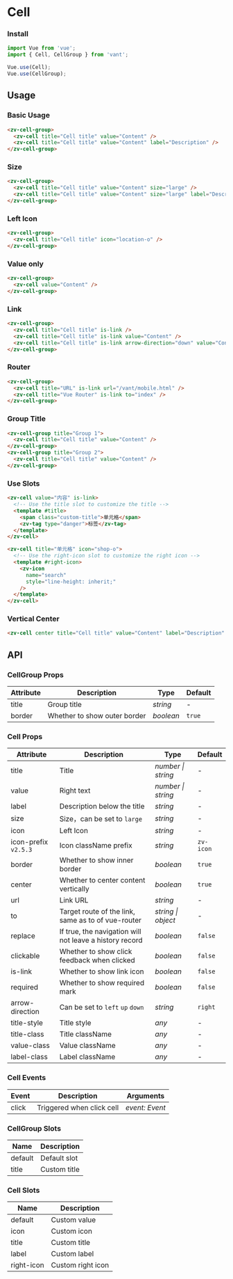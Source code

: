 # Cell

### Install

```js
import Vue from 'vue';
import { Cell, CellGroup } from 'vant';

Vue.use(Cell);
Vue.use(CellGroup);
```

## Usage

### Basic Usage

```html
<zv-cell-group>
  <zv-cell title="Cell title" value="Content" />
  <zv-cell title="Cell title" value="Content" label="Description" />
</zv-cell-group>
```

### Size

```html
<zv-cell-group>
  <zv-cell title="Cell title" value="Content" size="large" />
  <zv-cell title="Cell title" value="Content" size="large" label="Description" />
</zv-cell-group>
```

### Left Icon

```html
<zv-cell-group>
  <zv-cell title="Cell title" icon="location-o" />
</zv-cell-group>
```

### Value only

```html
<zv-cell-group>
  <zv-cell value="Content" />
</zv-cell-group>
```

### Link

```html
<zv-cell-group>
  <zv-cell title="Cell title" is-link />
  <zv-cell title="Cell title" is-link value="Content" />
  <zv-cell title="Cell title" is-link arrow-direction="down" value="Content" />
</zv-cell-group>
```

### Router

```html
<zv-cell-group>
  <zv-cell title="URL" is-link url="/vant/mobile.html" />
  <zv-cell title="Vue Router" is-link to="index" />
</zv-cell-group>
```

### Group Title

```html
<zv-cell-group title="Group 1">
  <zv-cell title="Cell title" value="Content" />
</zv-cell-group>
<zv-cell-group title="Group 2">
  <zv-cell title="Cell title" value="Content" />
</zv-cell-group>
```

### Use Slots

```html
<zv-cell value="内容" is-link>
  <!-- Use the title slot to customize the title -->
  <template #title>
    <span class="custom-title">单元格</span>
    <zv-tag type="danger">标签</zv-tag>
  </template>
</zv-cell>

<zv-cell title="单元格" icon="shop-o">
  <!-- Use the right-icon slot to customize the right icon -->
  <template #right-icon>
    <zv-icon
      name="search"
      style="line-height: inherit;"
    />
  </template>
</zv-cell>
```

### Vertical Center

```html
<zv-cell center title="Cell title" value="Content" label="Description" />
```

## API

### CellGroup Props

| Attribute | Description | Type | Default |
|------|------|------|------|
| title | Group title | *string* | - |
| border | Whether to show outer border | *boolean* | `true` |

### Cell Props

| Attribute | Description | Type | Default |
|------|------|------|------|
| title | Title | *number \| string* | - |
| value | Right text | *number \| string* | - |
| label | Description below the title | *string* | - |
| size | Size，can be set to `large` | *string* | - |
| icon | Left Icon | *string* | - |
| icon-prefix `v2.5.3` | Icon className prefix | *string* | `zv-icon` |
| border | Whether to show inner border | *boolean* | `true` |
| center | Whether to center content vertically | *boolean* | `true` |
| url | Link URL | *string* | - |
| to | Target route of the link, same as to of vue-router | *string \| object* | - |
| replace | If true, the navigation will not leave a history record | *boolean* | `false` |
| clickable | Whether to show click feedback when clicked | *boolean* | `false` |
| is-link | Whether to show link icon | *boolean* | `false` |
| required | Whether to show required mark | *boolean* | `false` |
| arrow-direction | Can be set to `left` `up` `down` | *string* | `right` |
| title-style | Title style | *any* | - |
| title-class | Title className | *any* | - |
| value-class | Value className | *any* | - |
| label-class | Label className | *any* | - |

### Cell Events

| Event | Description | Arguments |
|------|------|------|
| click | Triggered when click cell | *event: Event* |

### CellGroup Slots

| Name | Description |
|------|------|
| default | Default slot |
| title | Custom title |

### Cell Slots

| Name | Description |
|------|------|
| default | Custom value |
| icon | Custom icon |
| title | Custom title |
| label | Custom label |
| right-icon | Custom right icon |
